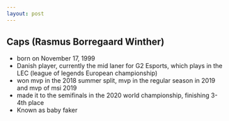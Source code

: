 ```yaml
---
layout: post
---
```

## Caps (Rasmus Borregaard Winther)

- born on November 17, 1999
- Danish player, currently the mid laner for G2 Esports, which plays in the LEC (league of legends European championship)
- won mvp in the 2018 summer split, mvp in the regular season in 2019 and mvp of msi 2019
- made it to the semifinals in the 2020 world championship, finishing 3-4th place
- Known as baby faker
